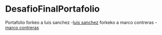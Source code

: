 # DesafioFinalPortafolio
Portafolio
forkeo a luis sanchez
-[luis sanchez](https://github.com/hlcxpl/hlcxpl.github.io/pull/1/commits/e359a120354fa539f9b1bdcb39b916447171b69b)
forkeko a marco contreras
-[marco contreras](https://github.com/EniDev911/EniDev911.github.io/pull/1/commits/45f2bc57f61f81dc60e91ec43edcc344dca70f4c)
